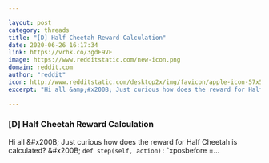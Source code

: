 ```yaml
---

layout: post
category: threads
title: "[D] Half Cheetah Reward Calculation"
date: 2020-06-26 16:17:34
link: https://vrhk.co/3gdF9VF
image: https://www.redditstatic.com/new-icon.png
domain: reddit.com
author: "reddit"
icon: http://www.redditstatic.com/desktop2x/img/favicon/apple-icon-57x57.png
excerpt: "Hi all &amp;#x200B; Just curious how does the reward for Half Cheetah is calculated? &amp;#x200B; `def step(self, action):` `xposbefore =..."

---
```


### [D] Half Cheetah Reward Calculation

Hi all &amp;#x200B; Just curious how does the reward for Half Cheetah is calculated? &amp;#x200B; `def step(self, action):` `xposbefore =...